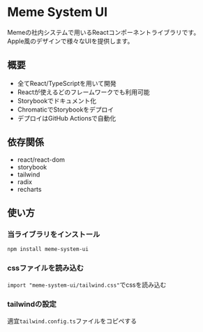 # Meme System UI  
Memeの社内システムで用いるReactコンポーネントライブラリです。  
Apple風のデザインで様々なUIを提供します。  

## 概要
- 全てReact/TypeScriptを用いて開発
- Reactが使えるどのフレームワークでも利用可能
- Storybookでドキュメント化
- ChromaticでStorybookをデプロイ
- デプロイはGitHub Actionsで自動化

## 依存関係
- react/react-dom
- storybook
- tailwind
- radix
- recharts

## 使い方
### 当ライブラリをインストール
`npm install meme-system-ui`
### cssファイルを読み込む
`import "meme-system-ui/tailwind.css"`でcssを読み込む
### tailwindの設定
適宜`tailwind.config.ts`ファイルをコピペする
